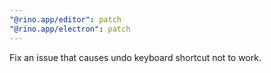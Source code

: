 ```yaml
---
"@rino.app/editor": patch
"@rino.app/electron": patch
---
```


Fix an issue that causes undo keyboard shortcut not to work.
